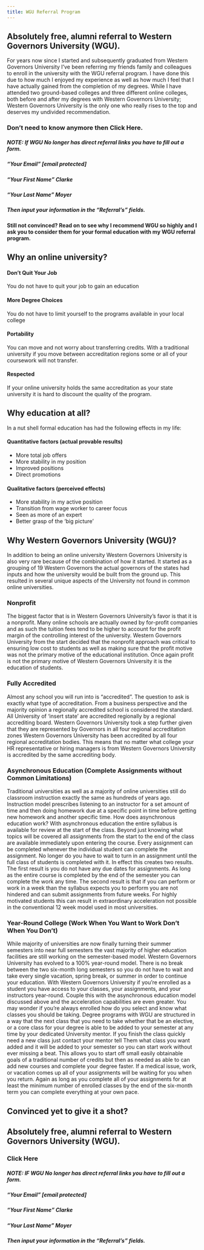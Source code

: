 ```yaml
---
title: WGU Referral Program
---
```


## Absolutely free, alumni referral to Western Governors University (WGU).
For years now since I started and subsequently graduated from Western Governors University I’ve been referring my friends family and colleagues to enroll in the university with the WGU referral program. I have done this due to how much I enjoyed my experience as well as how much I feel that I have actually gained from the completion of my degrees. While I have attended two ground-based colleges and three different online colleges, both before and after my degrees with Western Governors University; Western Governors University is the only one who really rises to the top and deserves my undivided recommendation.

### Don’t need to know anymore then Click Here.
##### NOTE: If WGU No longer has direct referral links you have to fill out a form.
##### “Your Email” [email protected]
##### “Your First Name” Clarke
##### “Your Last Name” Moyer
##### Then input your information in the “Referral’s” fields.
### 
#### Still not convinced? Read on to see why I recommend WGU so highly and I ask you to consider them for your formal education with my WGU referral program.

## Why an online university?

#### Don’t Quit Your Job

You do not have to quit your job to gain an education

#### More Degree Choices

You do not have to limit yourself to the programs available in your local college

#### Portability

You can move and not worry about transferring credits. With a traditional university if you move between accreditation regions some or all of your coursework will not transfer.

#### Respected

If your online university holds the same accreditation as your state university it is hard to discount the quality of the program.

## Why education at all?

In a nut shell formal education has had the following effects in my life:

#### Quantitative factors (actual provable results)

- More total job offers
- More stability in my position
- Improved positions
- Direct promotions

#### Qualitative factors (perceived effects)

- More stability in my active position
- Transition from wage worker to career focus
- Seen as more of an expert
- Better grasp of the ‘big picture’

## Why Western Governors University (WGU)?

In addition to being an online university Western Governors University is also very rare because of the combination of how it started. It started as a grouping of 19 Western Governors the actual governors of the states had inputs and how the university would be built from the ground up. This resulted in several unique aspects of the University not found in common online universities.

### Nonprofit

The biggest factor that is in Western Governors University’s favor is that it is a nonprofit. Many online schools are actually owned by for-profit companies and as such the tuition fees tend to be higher to account for the profit margin of the controlling interest of the university. Western Governors University from the start decided that the nonprofit approach was critical to ensuring low cost to students as well as making sure that the profit motive was not the primary motive of the educational institution. Once again profit is not the primary motive of Western Governors University it is the education of students.

### Fully Accredited

Almost any school you will run into is “accredited”. The question to ask is exactly what type of accreditation. From a business perspective and the majority opinion a regionally accredited school is considered the standard. All University of ‘insert state’ are accredited regionally by a regional accrediting board. Western Governors University took a step further given that they are represented by Governors in all four regional accreditation zones Western Governors University has been accredited by all four regional accreditation bodies. This means that no matter what college your HR representative or hiring managers is from Western Governors University is accredited by the same accrediting body.

### Asynchronous Education (Complete Assignments without Common Limitations)

Traditional universities as well as a majority of online universities still do classroom instruction exactly the same as hundreds of years ago. Instruction model prescribes listening to an instructor for a set amount of time and then doing homework due at a specific point in time before getting new homework and another specific time. How does asynchronous education work? With asynchronous education the entire syllabus is available for review at the start of the class. Beyond just knowing what topics will be covered all assignments from the start to the end of the class are available immediately upon entering the course. Every assignment can be completed whenever the individual student can complete the assignment. No longer do you have to wait to turn in an assignment until the full class of students is completed with it. In effect this creates two results. The first result is you do not have any due dates for assignments. As long as the entire course is completed by the end of the semester you can complete the work any time. The second result is that if you can perform or work in a week than the syllabus expects you to perform you are not hindered and can submit assignments from future weeks. For highly motivated students this can result in extraordinary acceleration not possible in the conventional 12 week model used in most universities.

### Year-Round College (Work When You Want to Work Don’t When You Don’t)

While majority of universities are now finally turning their summer semesters into near full semesters the vast majority of higher education facilities are still working on the semester-based model. Western Governors University has evolved to a 100% year-round model. There is no break between the two six-month long semesters so you do not have to wait and take every single vacation, spring break, or summer in order to continue your education. With Western Governors University if you’re enrolled as a student you have access to your classes, your assignments, and your instructors year-round. Couple this with the asynchronous education model discussed above and the acceleration capabilities are even greater. You may wonder if you’re always enrolled how do you select and know what classes you should be taking. Degree programs with WGU are structured in a way that the next class that you need to take whether that be an elective, or a core class for your degree is able to be added to your semester at any time by your dedicated University mentor. If you finish the class quickly need a new class just contact your mentor tell Them what class you want added and it will be added to your semester so you can start work without ever missing a beat. This allows you to start off small easily obtainable goals of a traditional number of credits but then as needed as able to can add new courses and complete your degree faster. If a medical issue, work, or vacation comes up all of your assignments will be waiting for you when you return. Again as long as you complete all of your assignments for at least the minimum number of enrolled classes by the end of the six-month term you can complete everything at your own pace.

## Convinced yet to give it a shot?

## Absolutely free, alumni referral to Western Governors University (WGU).

### Click Here

##### NOTE: IF WGU No longer has direct referral links you have to fill out a form.

##### “Your Email” [email protected]

##### “Your First Name” Clarke

##### “Your Last Name” Moyer

##### Then input your information in the “Referral’s” fields.

[](https://mbsy.co/3ff2tz)
